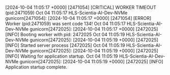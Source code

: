 [2024-10-04 11:05:17 +0000] [2471054] [CRITICAL] WORKER TIMEOUT (pid:2471059)
Oct 04 11:05:17 HLS-Scientia-AI-Dev-NVMe gunicorn[2471054]: [2024-10-04 11:05:17 +0000] [2471054] [ERROR] Worker (pid:2471059) was sent code 134!
Oct 04 11:05:17 HLS-Scientia-AI-Dev-NVMe gunicorn[2472025]: [2024-10-04 11:05:17 +0000] [2472025] [INFO] Booting worker with pid: 2472025
Oct 04 11:05:19 HLS-Scientia-AI-Dev-NVMe gunicorn[2472025]: [2024-10-04 11:05:19 +0000] [2472025] [INFO] Started server process [2472025]
Oct 04 11:05:19 HLS-Scientia-AI-Dev-NVMe gunicorn[2472025]: [2024-10-04 11:05:19 +0000] [2472025] [INFO] Waiting for application startup.
Oct 04 11:05:19 HLS-Scientia-AI-Dev-NVMe gunicorn[2472025]: [2024-10-04 11:05:19 +0000] [2472025] [INFO] Application startup complete.
